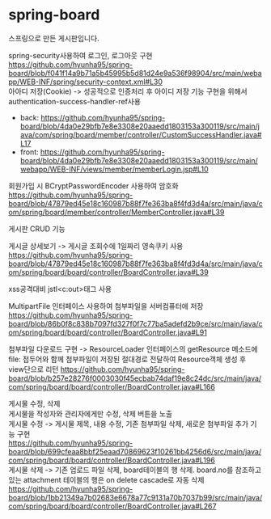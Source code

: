 # spring-board
스프링으로 만든 게시판입니다.

spring-security사용하여 로그인, 로그아웃 구현
https://github.com/hyunha95/spring-board/blob/f041f14a9b71a5b45995b5d81d24e9a536f98904/src/main/webapp/WEB-INF/spring/security-context.xml#L30   
아아디 저장(Cookie) -> 성공적으로 인증처리 후 아이디 저장 기능 구현을 위해서 authentication-success-handler-ref사용   
- back: https://github.com/hyunha95/spring-board/blob/4da0e29bfb7e8e3308e20aaedd1803153a300119/src/main/java/com/spring/board/member/controller/CustomSuccessHandler.java#L17
- front: https://github.com/hyunha95/spring-board/blob/4da0e29bfb7e8e3308e20aaedd1803153a300119/src/main/webapp/WEB-INF/views/member/memberLogin.jsp#L10   
   
      
      
회원가입 시 BCryptPasswordEncoder 사용하여 암호화
https://github.com/hyunha95/spring-board/blob/47879ed45e18c160987b88f7fe363ba8f4fd3d4a/src/main/java/com/spring/board/member/controller/MemberController.java#L39

게시판 CRUD 기능

게시글 상세보기 -> 게시글 조회수에 1일짜리 영속쿠키 사용
https://github.com/hyunha95/spring-board/blob/47879ed45e18c160987b88f7fe363ba8f4fd3d4a/src/main/java/com/spring/board/board/controller/BoardController.java#L39

xss공격대비 jstl<c:out>태그 사용

MultipartFile 인터페이스 사용하여 첨부파일을 서버컴퓨터에 저장
https://github.com/hyunha95/spring-board/blob/86b0f8c838b7097fd327f0f7c77ba5adefd2b9ce/src/main/java/com/spring/board/board/controller/BoardController.java#L91

첨부파일 다운로드 구현 -> ResourceLoader 인터페이스의 getResource 메소드에 file: 접두어와 함께 첨부파일이 저장된 절대경로 전달하여 Resource객체 생성 후 view단으로 리턴 
https://github.com/hyunha95/spring-board/blob/b257e28276f0003030f45ecbab74daf19e8c24dc/src/main/java/com/spring/board/board/controller/BoardController.java#L166   
   
   
게시물 수정, 삭제   
게시물을 작성자와 관리자에게만 수정, 삭제 버튼을 노출   
게시물 수정 -> 게시물 제목, 내용 수정, 기존 첨부파일 삭제, 새로운 첨부파일 추가 기능 구현   
https://github.com/hyunha95/spring-board/blob/699cfeaa8bbf25eaad70869623f10261bb4256d6/src/main/java/com/spring/board/board/controller/BoardController.java#L196   
게시물 삭제 -> 기존 업로드 파일 삭제, board테이블의 행 삭제. board.no를 참조하고 있는 attachment 테이블의 행은 on delete cascade로 자동 삭제   
https://github.com/hyunha95/spring-board/blob/1bb21349a7b02683e6678a77c9131a70b7037b99/src/main/java/com/spring/board/board/controller/BoardController.java#L267





